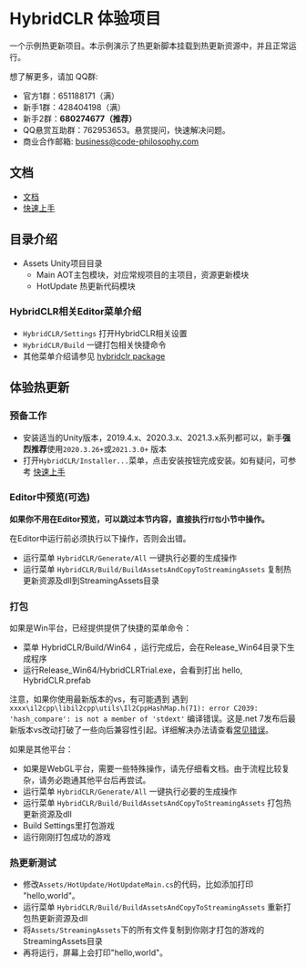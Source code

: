 # HybridCLR 体验项目

一个示例热更新项目。本示例演示了热更新脚本挂载到热更新资源中，并且正常运行。

想了解更多，请加 QQ群: 

- 官方1群：651188171（满）
- 新手1群：428404198（满）
- 新手2群：**680274677（推荐）**
- QQ悬赏互助群：762953653。悬赏提问，快速解决问题。
- 商业合作邮箱: business@code-philosophy.com

## 文档

- [文档](https://hybridclr.doc.code-philosophy.com/#/)
- [快速上手](https://hybridclr.doc.code-philosophy.com/#/beginner/quickstart)

## 目录介绍

- Assets Unity项目目录
  - Main AOT主包模块，对应常规项目的主项目，资源更新模块
  - HotUpdate 热更新代码模块

### HybridCLR相关Editor菜单介绍

- `HybridCLR/Settings` 打开HybridCLR相关设置
- `HybridCLR/Build` 一键打包相关快捷命令
- 其他菜单介绍请参见 [hybridclr package]([https://focus-creative-games.github.io/hybridclr/hybridclr_unity/](https://hybridclr.doc.code-philosophy.com/#/basic/com.focus-creative-games.hybridclr_unity))


## 体验热更新

### 预备工作

- 安装适当的Unity版本，2019.4.x、2020.3.x、2021.3.x系列都可以，新手**强烈推荐**使用`2020.3.26+`或`2021.3.0+` 版本
- 打开`HybridCLR/Installer...`菜单，点击安装按钮完成安装。如有疑问，可参考 [快速上手](https://hybridclr.doc.code-philosophy.com/#/beginner/quickstart)

### Editor中预览(可选)

**如果你不用在Editor预览，可以跳过本节内容，直接执行`打包`小节中操作。**

 在Editor中运行前必须执行以下操作，否则会出错。

- 运行菜单 `HybridCLR/Generate/All` 一键执行必要的生成操作
- 运行菜单 `HybridCLR/Build/BuildAssetsAndCopyToStreamingAssets` 复制热更新资源及dll到StreamingAssets目录

### 打包

如果是Win平台，已经提供提供了快捷的菜单命令：

- 菜单 HybridCLR/Build/Win64 ，运行完成后，会在Release_Win64目录下生成程序
- 运行Release_Win64/HybridCLRTrial.exe，会看到打出 hello, HybridCLR.prefab

注意，如果你使用最新版本的vs，有可能遇到 遇到 `xxxx\il2cpp\libil2cpp\utils\Il2CppHashMap.h(71): error C2039: 'hash_compare': is not a member of 'stdext'` 编译错误。这是.net 7发布后最新版本vs改动打破了一些向后兼容性引起。详细解决办法请查看[常见错误](https://focus-creative-games.github.io/hybridclr/common_errors/)。

如果是其他平台：
- 如果是WebGL平台，需要一些特殊操作，请先仔细看文档。由于流程比较复杂，请务必跑通其他平台后再尝试。
- 运行菜单 `HybridCLR/Generate/All` 一键执行必要的生成操作
- 运行菜单 `HybridCLR/Build/BuildAssetsAndCopyToStreamingAssets` 打包热更新资源及dll
- Build Settings里打包游戏
- 运行刚刚打包成功的游戏

### 热更新测试

- 修改`Assets/HotUpdate/HotUpdateMain.cs`的代码，比如添加打印 "hello,world"。
- 运行菜单 `HybridCLR/Build/BuildAssetsAndCopyToStreamingAssets` 重新打包热更新资源及dll
- 将`Assets/StreamingAssets`下的所有文件复制到你刚才打包的游戏的StreamingAssets目录
- 再将运行，屏幕上会打印"hello,world"。


